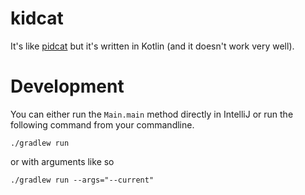 # kidcat

It's like [pidcat](https://github.com/JakeWharton/pidcat/) but it's written in Kotlin (and it doesn't work very well).

# Development

You can either run the `Main.main` method directly in IntelliJ or run the following command from your commandline.

```shell
./gradlew run
```

or with arguments like so

```shell
./gradlew run --args="--current"
```